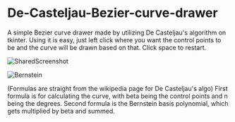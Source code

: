 # De-Casteljau-Bezier-curve-drawer
A simple Bezier curve drawer made by utilizing De Casteljau's algorithm on tkinter. Using it is easy, just left click where you want the control points to be and the curve will be drawn based on that. Click space to restart.

![SharedScreenshot](https://github.com/Gatito7218/De-Casteljau-Bezier-curve-drawer/assets/156482606/b3256aa8-b299-4823-a762-643f5d27e0c8)

![Bernstein](https://github.com/Gatito7218/De-Casteljau-Bezier-curve-drawer/assets/156482606/deec2bf7-70af-40c0-b6ad-d8f166e94384)

(Formulas are straight from the wikipedia page for De Casteljau's algo)
First formula is for calculating the curve, with beta being the control points and n being the degrees.
Second formula is the Bernstein basis polynomial, which gets multiplied by beta and summed.
